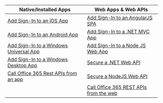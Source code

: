 | Native/Installed Apps | Web Apps & Web APIs |
| ----------------------- | ------------------------------- |
| [Add Sign-In to an iOS App]()| [Add Sign-In to an AngularJS SPA]()  |
| [Add Sign-In to an Android App]()| [Add Sign-In to a .NET MVC App]()  |
| [Add Sign-In to a Windows Universal App]() | [Add Sign-In to a Node JS Web App]() |
| [Add Sign-In to a Windows Desktop App]()| [Secure a .NET Web API]() |
| [Call Office 365 Rest APIs from an app]() | [Secure a NodeJS Web API]()   |
|  | [Call Office 365 REST APIs from the web]() |
